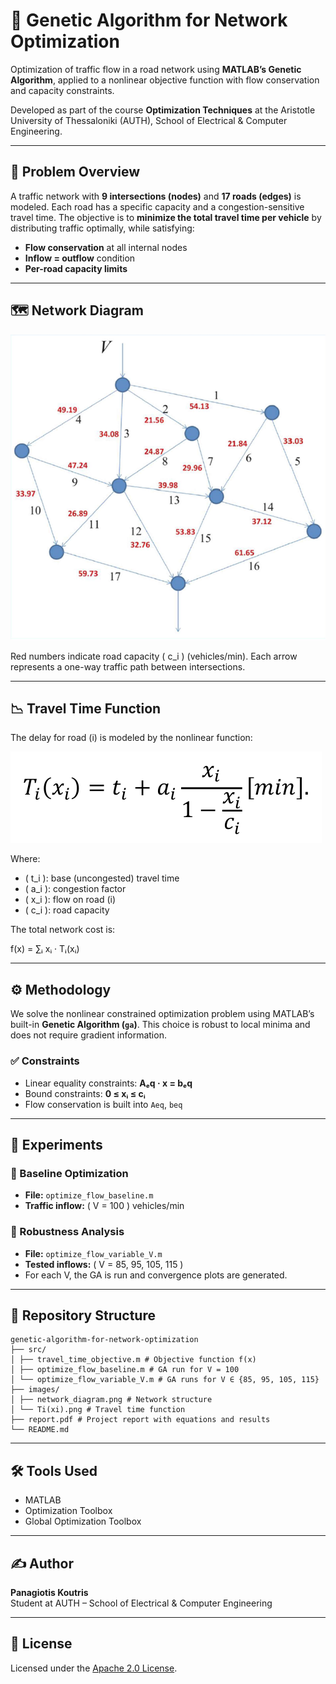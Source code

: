 # 🚦 Genetic Algorithm for Network Optimization

Optimization of traffic flow in a road network using **MATLAB’s Genetic Algorithm**, applied to a nonlinear objective function with flow conservation and capacity constraints.

Developed as part of the course **Optimization Techniques** at the Aristotle University of Thessaloniki (AUTH), School of Electrical & Computer Engineering.

---

## 🧠 Problem Overview

A traffic network with **9 intersections (nodes)** and **17 roads (edges)** is modeled. Each road has a specific capacity and a congestion-sensitive travel time. The objective is to **minimize the total travel time per vehicle** by distributing traffic optimally, while satisfying:

- **Flow conservation** at all internal nodes  
- **Inflow = outflow** condition  
- **Per-road capacity limits**

---

## 🗺️ Network Diagram

![Traffic Network](images/network_diagram.png)

Red numbers indicate road capacity \( c_i \) (vehicles/min). Each arrow represents a one-way traffic path between intersections.

---

## 📉 Travel Time Function

The delay for road \(i\) is modeled by the nonlinear function:

![Ti(xi)](images/Ti(xi).png)

Where:
- \( t_i \): base (uncongested) travel time  
- \( a_i \): congestion factor  
- \( x_i \): flow on road \(i\)  
- \( c_i \): road capacity  

The total network cost is:

f(x) = ∑ᵢ xᵢ · Tᵢ(xᵢ)


---

## ⚙️ Methodology

We solve the nonlinear constrained optimization problem using MATLAB’s built-in **Genetic Algorithm (`ga`)**. This choice is robust to local minima and does not require gradient information.

### ✅ Constraints
- Linear equality constraints: **Aₑq · x = bₑq**
- Bound constraints: **0 ≤ xᵢ ≤ cᵢ**
- Flow conservation is built into `Aeq`, `beq`

---

## 🧪 Experiments

### 🔹 Baseline Optimization
- **File:** `optimize_flow_baseline.m`
- **Traffic inflow:** \( V = 100 \) vehicles/min

### 🔹 Robustness Analysis
- **File:** `optimize_flow_variable_V.m`
- **Tested inflows:** \( V = 85, 95, 105, 115 \)
- For each V, the GA is run and convergence plots are generated.

---

## 📁 Repository Structure
```
genetic-algorithm-for-network-optimization
├── src/
│ ├── travel_time_objective.m # Objective function f(x)
│ ├── optimize_flow_baseline.m # GA run for V = 100
│ └── optimize_flow_variable_V.m # GA runs for V ∈ {85, 95, 105, 115}
├── images/
│ ├── network_diagram.png # Network structure
│ └── Ti(xi).png # Travel time function 
├── report.pdf # Project report with equations and results
└── README.md
```


---

## 🛠️ Tools Used
- MATLAB
- Optimization Toolbox
- Global Optimization Toolbox

---

## ✍️ Author

**Panagiotis Koutris**  
Student at AUTH – School of Electrical & Computer Engineering

---

## 📄 License

Licensed under the [Apache 2.0 License](https://www.apache.org/licenses/LICENSE-2.0.html).
